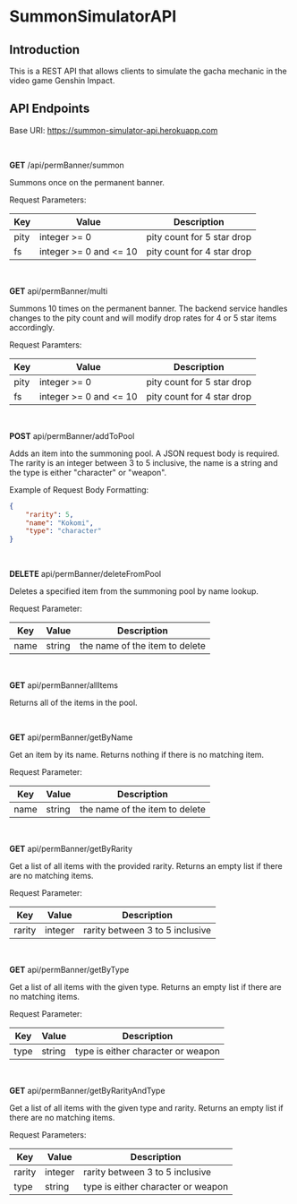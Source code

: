 # SummonSimulatorAPI

## Introduction
This is a REST API that allows clients to simulate the gacha mechanic in the video game Genshin Impact. 

## API Endpoints
Base URI: https://summon-simulator-api.herokuapp.com

<br/>

**GET** /api/permBanner/summon

Summons once on the permanent banner.

Request Parameters:

| Key | Value | Description |
| --- | --- | --- |
| pity | integer >= 0 | pity count for 5 star drop |
| fs | integer >= 0 and <= 10 | pity count for 4 star drop |
  
<br/>
  
**GET** api/permBanner/multi

Summons 10 times on the permanent banner. The backend service handles changes to the pity count and will modify drop rates for 4 or 5 star items accordingly.

Request Paramters:

| Key | Value | Description |
| --- | --- | --- |
| pity | integer >= 0 | pity count for 5 star drop |
| fs | integer >= 0 and <= 10 | pity count for 4 star drop |

<br/>

**POST** api/permBanner/addToPool

Adds an item into the summoning pool. A JSON request body is required. The rarity is an integer between 3 to 5 inclusive, 
the name is a string and the type is either "character" or "weapon". 

Example of Request Body Formatting:
```json
{
    "rarity": 5,
    "name": "Kokomi",
    "type": "character"
}
```

<br/>

**DELETE** api/permBanner/deleteFromPool

Deletes a specified item from the summoning pool by name lookup.

Request Parameter:

| Key | Value | Description |
| --- | --- | --- |
| name | string | the name of the item to delete |

<br/>

**GET** api/permBanner/allItems

Returns all of the items in the pool.

<br/>

**GET** api/permBanner/getByName

Get an item by its name. Returns nothing if there is no matching item.

Request Parameter:

| Key | Value | Description |
| --- | --- | --- |
| name | string | the name of the item to delete |

<br/>

**GET** api/permBanner/getByRarity

Get a list of all items with the provided rarity. Returns an empty list if there are no matching items.

Request Parameter:

| Key | Value | Description |
| --- | --- | --- |
| rarity | integer | rarity between 3 to 5 inclusive |

<br/>

**GET** api/permBanner/getByType

Get a list of all items with the given type. Returns an empty list if there are no matching items.

Request Parameter:

| Key | Value | Description |
| --- | --- | --- |
| type | string | type is either character or weapon |

<br/>

**GET** api/permBanner/getByRarityAndType

Get a list of all items with the given type and rarity. Returns an empty list if there are no matching items.

Request Parameters:

| Key | Value | Description |
| --- | --- | --- |
| rarity | integer | rarity between 3 to 5 inclusive |
| type | string | type is either character or weapon |



























